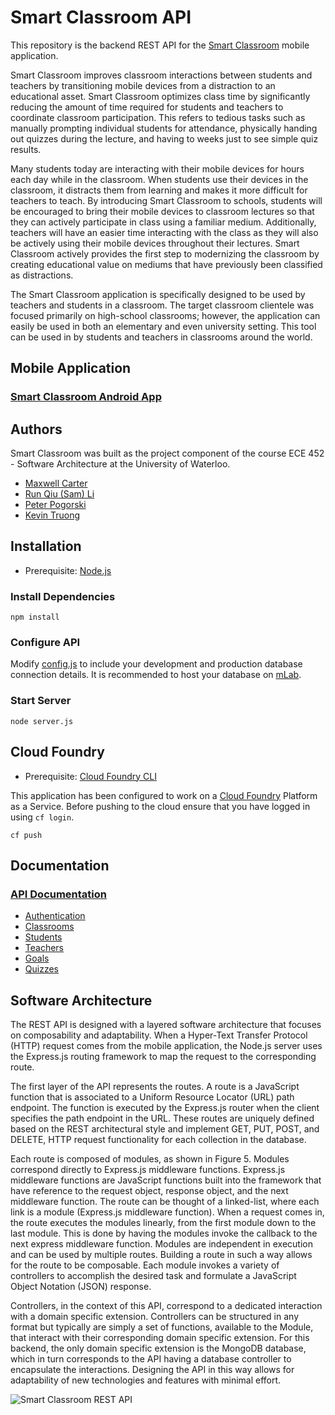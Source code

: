 # Smart Classroom API

This repository is the backend REST API for the [Smart Classroom](https://github.com/peterpogorski/smartclassandroid) mobile application.


Smart Classroom improves classroom interactions between students and teachers by transitioning mobile devices from a distraction to an educational asset. Smart Classroom optimizes class time by significantly reducing the amount of time required for students and teachers to coordinate classroom participation. This refers to tedious tasks such as manually prompting individual students for attendance, physically handing out quizzes during the lecture, and having to weeks just to see simple quiz results.


Many students today are interacting with their mobile devices for hours each day while in the classroom. When students use their devices in the classroom, it distracts them from learning and makes it more difficult for teachers to teach. By introducing Smart Classroom to schools, students will be encouraged to bring their mobile devices to classroom lectures so that they can actively participate in class using a familiar medium. Additionally, teachers will have an easier time interacting with the class as they will also be actively using their mobile devices throughout their lectures. Smart Classroom actively provides the first step to modernizing the classroom by creating educational value on mediums that have previously been classified as distractions.


The Smart Classroom application is specifically designed to be used by teachers and students in a classroom. The target classroom clientele was focused primarily on high-school classrooms; however, the application can easily be used in both an elementary and even university setting. This tool can be used in by students and teachers in classrooms around the world.


## Mobile Application
### [Smart Classroom Android App](https://github.com/peterpogorski/smartclassandroid)


## Authors

Smart Classroom was built as the project component of the course ECE 452 - Software Architecture at the University of Waterloo.

* [Maxwell Carter](https://github.com/maxcarter)
* [Run Qiu (Sam) Li](https://github.com/LiRq95)
* [Peter Pogorski](https://github.com/peterpogorski)
* [Kevin Truong](https://github.com/ktruong7)


## Installation

* Prerequisite: [Node.js](https://nodejs.org/en/)


### Install Dependencies

```
npm install
```


### Configure API

Modify [config.js](https://github.com/maxcarter/smart-classroom-api/blob/master/config.js) to include your development and production database connection details. It is recommended to host your database on [mLab](https://mlab.com/).


### Start Server

```
node server.js
```

## Cloud Foundry

* Prerequisite: [Cloud Foundry CLI](https://github.com/cloudfoundry/cli)

This application has been configured to work on a [Cloud Foundry](https://www.cloudfoundry.org/) Platform as a Service. Before pushing to the cloud ensure that you have logged in using `cf login`.

```
cf push
```


## Documentation

### [API Documentation](https://github.com/maxcarter/smart-classroom-api/wiki)

* [Authentication](https://github.com/maxcarter/smart-classroom-api/wiki/Authenticate)
* [Classrooms](https://github.com/maxcarter/smart-classroom-api/wiki/Classrooms)
* [Students](https://github.com/maxcarter/smart-classroom-api/wiki/Students)
* [Teachers](https://github.com/maxcarter/smart-classroom-api/wiki/Teachers)
* [Goals](https://github.com/maxcarter/smart-classroom-api/wiki/Goals)
* [Quizzes](https://github.com/maxcarter/smart-classroom-api/wiki/Quizzes)

## Software Architecture

The REST API is designed with a layered software architecture that focuses on composability and adaptability. When a Hyper-Text Transfer Protocol (HTTP) request comes from the mobile application, the Node.js server uses the Express.js routing framework to map the request to the corresponding route.


The first layer of the API represents the routes. A route is a JavaScript function that is associated to a Uniform Resource Locator (URL) path endpoint. The function is executed by the Express.js router when the client specifies the path endpoint in the URL. These routes are uniquely defined based on the REST architectural style and implement GET, PUT, POST, and DELETE, HTTP request functionality for each collection in the database.


Each route is composed of modules, as shown in Figure 5. Modules correspond directly to Express.js middleware functions. Express.js middleware functions are JavaScript functions built into the framework that have reference to the request object, response object, and the next middleware function. The route can be thought of a linked-list, where each link is a module (Express.js middleware function). When a request comes in, the route executes the modules linearly, from the first module down to the last module. This is done by having the modules invoke the callback to the next express middleware function. Modules are independent in execution and can be used by multiple routes. Building a route in such a way allows for the route to be composable. Each module invokes a variety of controllers to accomplish the desired task and formulate a JavaScript Object Notation (JSON) response.


Controllers, in the context of this API, correspond to a dedicated interaction with a domain specific extension. Controllers can be structured in any format but typically are simply a set of functions, available to the Module, that interact with their corresponding domain specific extension. For this backend, the only domain specific extension is the MongoDB database, which in turn corresponds to the API having a database controller to encapsulate the interactions. Designing the API in this way allows for adaptability of new technologies and features with minimal effort.


![Smart Classroom REST API](https://raw.github.com/maxcarter/smart-classroom-api/master/assets/architecture.png)

